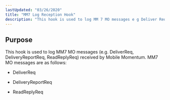 ```yaml
---
lastUpdated: "03/26/2020"
title: "MM7 Log Reception Hook"
description: "This hook is used to log MM 7 MO messages e g Deliver Req Delivery Report Req Read Reply Req received by Mobile Momentum MM 7 MO messages are as follows Deliver Req Delivery Report Req Read Reply Req..."
---
```



## <a name="MM7LogReceptionHook.purpose"></a> Purpose

This hook is used to log MM7 MO messages (e.g. DeliverReq, DeliveryReportReq, ReadReplyReq) received by Mobile Momentum. MM7 MO messages are as follows:

*   DeliverReq

*   DeliveryReportReq

*   ReadReplyReq